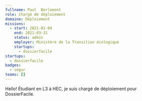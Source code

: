 ```yaml
---
fullname: Paul  Berlemont
role: Chargé de déploiement
domaine: Déploiement
missions:
  - start: 2021-01-04
    end: 2021-03-31
    status: admin
    employer: Ministère de la Transition écologique
    startups:
      - dossierfacile
startups:
  - dossierfacile
badges:
  - segur
teams: []
---
```

Hello! Étudiant en L3 à HEC, je suis chargé de déploiement pour DossierFacile.
